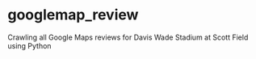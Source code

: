 # googlemap_review
Crawling all Google Maps reviews for Davis Wade Stadium at Scott Field using Python
